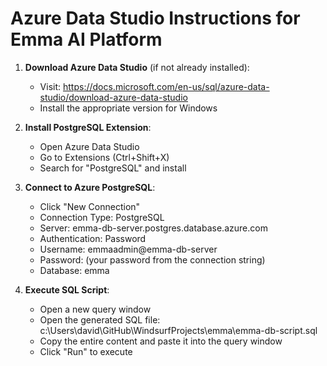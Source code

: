 # Azure Data Studio Instructions for Emma AI Platform

1. **Download Azure Data Studio** (if not already installed):
   - Visit: https://docs.microsoft.com/en-us/sql/azure-data-studio/download-azure-data-studio
   - Install the appropriate version for Windows

2. **Install PostgreSQL Extension**:
   - Open Azure Data Studio
   - Go to Extensions (Ctrl+Shift+X)
   - Search for "PostgreSQL" and install

3. **Connect to Azure PostgreSQL**:
   - Click "New Connection"
   - Connection Type: PostgreSQL
   - Server: emma-db-server.postgres.database.azure.com
   - Authentication: Password
   - Username: emmaadmin@emma-db-server
   - Password: (your password from the connection string)
   - Database: emma

4. **Execute SQL Script**:
   - Open a new query window
   - Open the generated SQL file: c:\Users\david\GitHub\WindsurfProjects\emma\emma-db-script.sql
   - Copy the entire content and paste it into the query window
   - Click "Run" to execute
